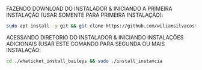 FAZENDO DOWNLOAD DO INSTALADOR & INICIANDO A PRIMEIRA INSTALAÇÃO (USAR SOMENTE PARA PRIMEIRA INSTALAÇÃO):

```bash
sudo apt install -y git && git clone https://github.com/wiliamsilvacosta/whaticket_install_baileys.git && sudo chmod -R 777 whaticket_install_baileys && cd whaticket_install_baileys && sudo ./install_primaria
```

ACESSANDO DIRETORIO DO INSTALADOR & INICIANDO INSTALAÇÕES ADICIONAIS (USAR ESTE COMANDO PARA SEGUNDA OU MAIS INSTALAÇÃO:
```bash
cd ./whaticket_install_baileys && sudo ./install_instancia
```

